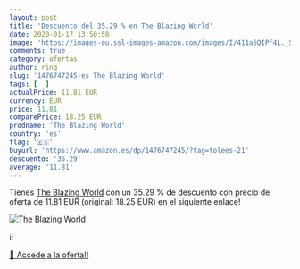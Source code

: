 ```yaml
---
layout: post
title: 'Descuento del 35.29 % en The Blazing World'
date: 2020-01-17 13:50:58
image: 'https://images-eu.ssl-images-amazon.com/images/I/411a5QIPf4L._SL200_.jpg'
comments: true
category: ofertas
author: ring
slug: '1476747245-es The Blazing World'
tags: [  ]
actualPrice: 11.81 EUR
currency: EUR
price: 11.81
comparePrice: 18.25 EUR
prodname: 'The Blazing World'
country: 'es'
flag: '🇪🇸'
buyurl: 'https://www.amazon.es/dp/1476747245/?tag=tolees-21'
descuento: '35.29'
average: '11.81'
---
```


Tienes [The Blazing World](https://www.amazon.es/dp/1476747245/?tag=tolees-21) con un 35.29 % de descuento con precio de oferta de 11.81 EUR (original: 18.25 EUR) en el siguiente enlace!

[![The Blazing World](https://images-eu.ssl-images-amazon.com/images/I/411a5QIPf4L._SL200_.jpg)](https://www.amazon.es/dp/1476747245/?tag=tolees-21)

ℹ️:


[🛒 Accede a la oferta!!](https://www.amazon.es/dp/1476747245/?tag=tolees-21)

